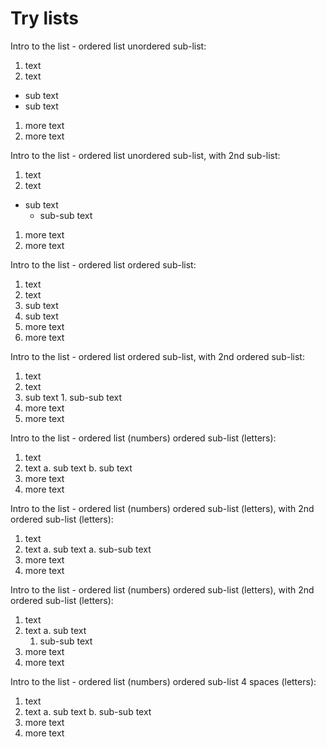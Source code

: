 # Try lists 

Intro to the list - ordered list unordered sub-list:

1. text
1. text 
  - sub text
  - sub text
1. more text
1. more text

Intro to the list - ordered list unordered sub-list, with 2nd sub-list:

1. text
1. text 
  - sub text
    - sub-sub text
1. more text
1. more text

Intro to the list - ordered list ordered sub-list:

1. text
1. text 
  1. sub text
  1. sub text
1. more text
1. more text

Intro to the list - ordered list ordered sub-list, with 2nd ordered sub-list:

1. text
1. text 
  1. sub text
    1. sub-sub text
1. more text
1. more text

Intro to the list - ordered list (numbers) ordered sub-list (letters):

1. text
1. text 
  a. sub text
  b. sub text
1. more text
1. more text

Intro to the list - ordered list (numbers) ordered sub-list (letters), with 2nd ordered sub-list (letters):

1. text
1. text 
  a. sub text
    a. sub-sub text
1. more text
1. more text

Intro to the list - ordered list (numbers) ordered sub-list (letters), with 2nd ordered sub-list (letters):

1. text
1. text 
  a. sub text
    1. sub-sub text
1. more text
1. more text

Intro to the list - ordered list (numbers) ordered sub-list 4 spaces (letters):

1. text
1. text 
    a. sub text
    b. sub-sub text
1. more text
1. more text
